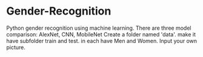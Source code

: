 # Gender-Recognition
Python gender recognition using machine learning. There are three model comparison: AlexNet, CNN, MobileNet
Create a folder named 'data'.
make it have subfolder train and test.
in each have Men and Women. Input your own picture.
